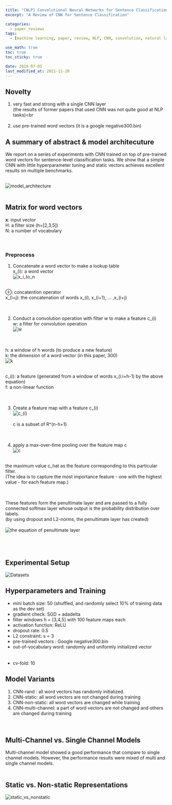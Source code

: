 ```yaml
---
title: "[NLP] Convolutional Neural Networks for Sentence Classification"
excerpt: "A Review of CNN for Sentence Classification"

categories: 
  - paper_reviews
tags:
  - [machine learning, paper, review, NLP, CNN, convolution, natural language processing]

use_math: true
toc: true
toc_sticky: true

date: 2019-07-05
last_modified_at: 2021-11-20
---
```


## Novelty
1) very fast and strong with a single CNN layer<br>
(the results of former papers that used CNN was not quite good at NLP tasks)<br<br><br>
2) use pre-trained word vectors (it is a google negative300.bin)<br>


## A summary of abstract & model architecuture
We report on a series of experiments with CNN trained on top of pre-trained word vectors for sentence-level classification tasks. We show that a simple CNN with little hyperparameter tuning and static vectors achieves excellent results on multiple benchmarks.<br><br>

![model_architecture](https://img1.daumcdn.net/thumb/R1280x0/?scode=mtistory2&fname=https%3A%2F%2Fblog.kakaocdn.net%2Fdn%2FQJsve%2FbtqDO2F3iyf%2FnY0JZGSJKzy202pYxOjJt0%2Fimg.png)<br><br>

## Matrix for word vectors
**x**: input vector<br>
H: a filter size (h=[2,3,5])<br>
N: a number of vocabulary<br><br><br>


### Preprocess
1) Concatenate a word vector to make a lookup table<br>
x_(i): a word vector<br>
![x_i_to_n](https://img1.daumcdn.net/thumb/R1280x0/?scode=mtistory2&fname=https%3A%2F%2Fblog.kakaocdn.net%2Fdn%2FmMxbT%2FbtqDNmSM9JX%2Fnefwvk6MPwviiQq80v8RM0%2Fimg.png)<br><br>

⊕: concatention operator<br>
x_(i+j): the concatenation of words x_(i), x_(i+1), ... ,x_(i+j)<br><br><br>

2) Conduct a convolution operation with filter w to make a feature c_(i)<br>
w: a filter for convolution operation<br>
![w](https://img1.daumcdn.net/thumb/R1280x0/?scode=mtistory2&fname=https%3A%2F%2Fblog.kakaocdn.net%2Fdn%2Fbs1RhX%2FbtqTfCyQtX3%2FkrhwwrqVQvTX9jONnFOB11%2Fimg.png)<br><br><br>

h: a window of h words (to produce a new feature)<br>
k: the dimension of a word vector (in this paper, 300)<br>
![k](https://img1.daumcdn.net/thumb/R1280x0/?scode=mtistory2&fname=https%3A%2F%2Fblog.kakaocdn.net%2Fdn%2FKfb0p%2FbtqThZN25IL%2FKQTOLoQ03mEzn7XsV2sZrk%2Fimg.png)<br><br>

c_(i): a feature (generated from a window of words x_(i:i+h-1) by the above equation)<br>
f: a non-linear function<br><br><br>


3) Create a feature map with a feature c_(i)<br>
![c_(i)](https://img1.daumcdn.net/thumb/R1280x0/?scode=mtistory2&fname=https%3A%2F%2Fblog.kakaocdn.net%2Fdn%2Fb7dydM%2FbtqTfBUeVae%2Fhi21FZKpBkMgFjltA9bok1%2Fimg.png)<br><br>
c is a subset of R^(n-h+1)<br><br><br>

4) apply a max-over-time pooling over the feature map c<br>
![c](https://img1.daumcdn.net/thumb/R1280x0/?scode=mtistory2&fname=https%3A%2F%2Fblog.kakaocdn.net%2Fdn%2FkH6S1%2FbtqS9ZH7dtQ%2F7HZZ4aHDRwtivpSOY2fJ10%2Fimg.png)<br><br>

the maximum value c_hat as the feature corresponding to this particular filter.<br>
(The idea is to capture the most importance feature - one with the highest value - for each feature map.)<br><br><br>

These features form the penultimate layer and are passed to a fully connected softmax layer whose output is the probability distribution over labels.<br>
(by using dropout and L2-norms, the penultimate layer has created)<br><br>
![the equation of penultimate layer](https://img1.daumcdn.net/thumb/R1280x0/?scode=mtistory2&fname=https%3A%2F%2Fblog.kakaocdn.net%2Fdn%2FtOQJ5%2FbtqTfClxdSp%2FjROYJdM1Nx7hkXOCCXApO1%2Fimg.png)
<br><br><br><br>


## Experimental Setup
![Datasets](https://img1.daumcdn.net/thumb/R1280x0/?scode=mtistory2&fname=https%3A%2F%2Fblog.kakaocdn.net%2Fdn%2F9G61a%2FbtqTjDxs1eI%2FW6vIhszSrVxR7Ldof4p1ek%2Fimg.png)


## Hyperparameters and Training
- mini batch size: 50 (shuffled, and randomly select 10% of training data as the dev set)<br>
- gradient check: SGD + adadelta<br>
- filter windows h = [3,4,5] with 100 feature maps each<br>
- activation function: ReLU<br>
- dropout rate: 0.5<br>
- L2 constraint: s = 3<br>
- pre-trained vectors : Google negative300.bin<br>
- out-of-vocabulary word: randomly and uniformly initialized vector<br><br><br>
- cv-fold: 10

## Model Variants
1) CNN-rand : all word vectors has randomly initialized.
2) CNN-static: all word vectors are not changed during training<br>
3) CNN-non-static: all word vectors are changed while training<br>
4) CNN-multi-channel: a part of word vectors are not changed and others are changed during training<br><br><br>


## Multi-Channel vs. Single Channel Models
Multi-channel model showed a good performance that compare to single channel models. However, the performance results were mixed of multi and single channel models.<br><br>


## Static vs. Non-static Representations
![static_vs_nonstatic](https://img1.daumcdn.net/thumb/R1280x0/?scode=mtistory2&fname=https%3A%2F%2Fblog.kakaocdn.net%2Fdn%2Fb5qZ2p%2FbtqS4NhqsED%2FkQK2AtqjSDal5YW4NWgY91%2Fimg.png)